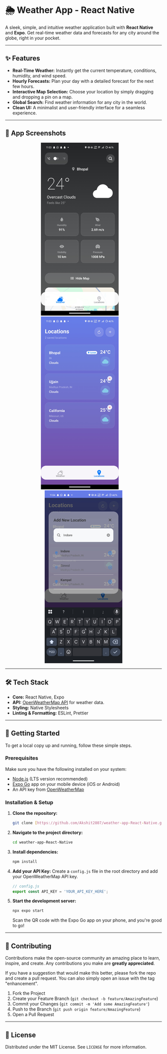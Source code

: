 # 🌦️ Weather App - React Native

A sleek, simple, and intuitive weather application built with **React Native** and **Expo**. Get real-time weather data and forecasts for any city around the globe, right in your pocket.

---

## ✨ Features

* **Real-Time Weather:** Instantly get the current temperature, conditions, humidity, and wind speed.
* **Hourly Forecasts:** Plan your day with a detailed forecast for the next few hours.
* **Interactive Map Selection:** Choose your location by simply dragging and dropping a pin on a map.
* **Global Search:** Find weather information for any city in the world.
* **Clean UI:** A minimalist and user-friendly interface for a seamless experience.

---

## 📱 App Screenshots

<p align="center">
  <!-- Add your app screenshots here! -->
  <img src="https://github.com/Akshit2807/weather-app-React-Native/blob/master/demo/Screenshot_20250803_230309.jpg" width="250" alt="Screenshot 1">
  &nbsp; &nbsp; &nbsp;
  <img src="https://github.com/Akshit2807/weather-app-React-Native/blob/master/demo/Screenshot_20250803_230341.jpg" width="250" alt="Screenshot 2">
  &nbsp; &nbsp; &nbsp;
  <img src="https://github.com/Akshit2807/weather-app-React-Native/blob/master/demo/Screenshot_20250803_230412.jpg" width="250" alt="Screenshot 3">
</p>

---

## 🛠️ Tech Stack

* **Core:** React Native, Expo
* **API:** [OpenWeatherMap API](https://openweathermap.org/api) for weather data.
* **Styling:** Native Stylesheets
* **Linting & Formatting:** ESLint, Prettier

---

## 🚀 Getting Started

To get a local copy up and running, follow these simple steps.

### Prerequisites

Make sure you have the following installed on your system:
* [Node.js](https://nodejs.org/) (LTS version recommended)
* [Expo Go](https://expo.dev/client) app on your mobile device (iOS or Android)
* An API key from [OpenWeatherMap](https://openweathermap.org/api)

### Installation & Setup

1.  **Clone the repository:**
    ```sh
    git clone [https://github.com/Akshit2807/weather-app-React-Native.git](https://github.com/Akshit2807/weather-app-React-Native.git)
    ```

2.  **Navigate to the project directory:**
    ```sh
    cd weather-app-React-Native
    ```

3.  **Install dependencies:**
    ```sh
    npm install
    ```

4.  **Add your API Key:**
    Create a `config.js` file in the root directory and add your OpenWeatherMap API key.
    ```javascript
    // config.js
    export const API_KEY = 'YOUR_API_KEY_HERE';
    ```

5.  **Start the development server:**
    ```sh
    npx expo start
    ```
    Scan the QR code with the Expo Go app on your phone, and you're good to go!

---

## 🤝 Contributing

Contributions make the open-source community an amazing place to learn, inspire, and create. Any contributions you make are **greatly appreciated**.

If you have a suggestion that would make this better, please fork the repo and create a pull request. You can also simply open an issue with the tag "enhancement".

1.  Fork the Project
2.  Create your Feature Branch (`git checkout -b feature/AmazingFeature`)
3.  Commit your Changes (`git commit -m 'Add some AmazingFeature'`)
4.  Push to the Branch (`git push origin feature/AmazingFeature`)
5.  Open a Pull Request

---

## 📄 License

Distributed under the MIT License. See `LICENSE` for more information.
